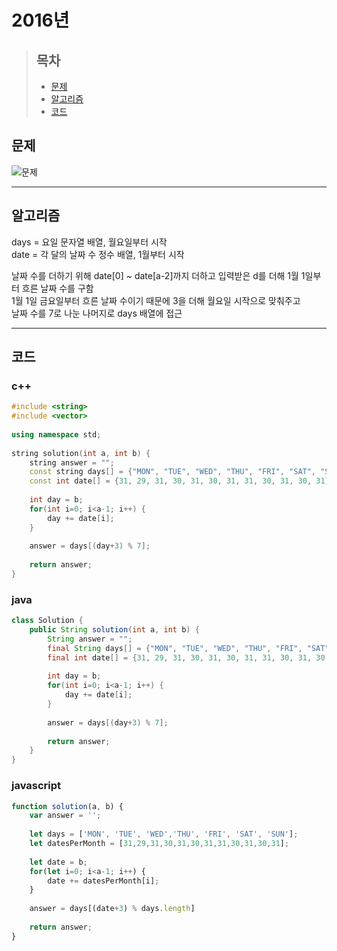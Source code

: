 # 2016년

> ## 목차
> * [문제](#문제)
> * [알고리즘](#알고리즘)
> * [코드](#코드)

## 문제
![문제](https://github.com/ryusehui/algorithm/blob/master/programmers/level1/problems/2016%EB%85%84.PNG)
<hr/>

## 알고리즘
days = 요일 문자열 배열, 월요일부터 시작   
date = 각 달의 날짜 수 정수 배열, 1월부터 시작   

날짜 수를 더하기 위해 date[0] ~ date[a-2]까지 더하고 입력받은 d를 더해 1월 1일부터 흐른 날짜 수를 구함   
1월 1일 금요일부터 흐른 날짜 수이기 때문에 3을 더해 월요일 시작으로 맞춰주고   
날짜 수를 7로 나눈 나머지로 days 배열에 접근  
<hr/>

## 코드
### c++
```c++
#include <string>
#include <vector>
 
using namespace std;
 
string solution(int a, int b) {
    string answer = "";
    const string days[] = {"MON", "TUE", "WED", "THU", "FRI", "SAT", "SUN"};
    const int date[] = {31, 29, 31, 30, 31, 30, 31, 31, 30, 31, 30, 31};
    
    int day = b;
    for(int i=0; i<a-1; i++) {
        day += date[i];
    }
    
    answer = days[(day+3) % 7];
    
    return answer;
}
```

### java
```java
class Solution {
    public String solution(int a, int b) {
        String answer = "";
        final String days[] = {"MON", "TUE", "WED", "THU", "FRI", "SAT", "SUN"};
        final int date[] = {31, 29, 31, 30, 31, 30, 31, 31, 30, 31, 30, 31};
        
        int day = b;
        for(int i=0; i<a-1; i++) {
            day += date[i];
        }
        
        answer = days[(day+3) % 7];
        
        return answer;
    }
}
```

### javascript
```javascript
function solution(a, b) {
    var answer = '';
    
    let days = ['MON', 'TUE', 'WED','THU', 'FRI', 'SAT', 'SUN'];
    let datesPerMonth = [31,29,31,30,31,30,31,31,30,31,30,31];
    
    let date = b;
    for(let i=0; i<a-1; i++) {
        date += datesPerMonth[i];
    }
    
    answer = days[(date+3) % days.length]      
    
    return answer;
}
```
